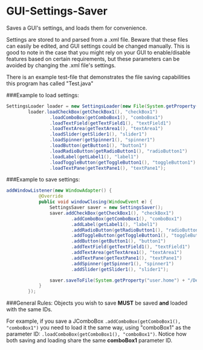 # GUI-Settings-Saver
Saves a GUI's settings, and loads them for convenience.

Settings are stored to and parsed from a .xml file. Beware that these files can easily be edited, and GUI settings could be changed manually. This is good to note in the case that you might rely on your GUI to enable/disable features based on certain requirements, but these parameters can be avoided by changing the .xml file's settings.

There is an example test-file that demonstrates the file saving capabilities this program has called "Test.java"

###Example to load settings:
```java
SettingsLoader loader = new SettingsLoader(new File(System.getProperty("user.home") + "/Desktop")));
        loader.loadCheckBox(getCheckBox1(), "checkBox1")
                .loadComboBox(getComboBox1(), "comboBox1")
                .loadTextField(getTextField1(), "textField1")
                .loadTextArea(getTextArea1(), "textArea1")
                .loadSlider(getSlider1(), "slider1")
                .loadSpinner(getSpinner1(), "spinner1")
                .loadButton(getButton1(), "button1")
                .loadRadioButton(getRadioButton1(), "radioButton1")
                .loadLabel(getLabel1(), "label1")
                .loadToggleButton(getToggleButton1(), "toggleButton1")
                .loadTextPane(getTextPane1(), "textPane1");
```

###Example to save settings:
```java
addWindowListener(new WindowAdapter() {
            @Override
            public void windowClosing(WindowEvent e) {
                SettingsSaver saver = new SettingsSaver();
                saver.addCheckBox(getCheckBox1(), "checkBox1")
                        .addComboBox(getComboBox1(), "comboBox1")
                        .addLabel(getLabel1(), "label1")
                        .addRadioButton(getRadioButton1(), "radioButton1")
                        .addToggleButton(getToggleButton1(), "toggleButton1")
                        .addButton(getButton1(), "button1")
                        .addTextField(getTextField1(), "textField1")
                        .addTextArea(getTextArea1(), "textArea1")
                        .addTextPane(getTextPane1(), "textPane1")
                        .addSpinner(getSpinner1(), "spinner1")
                        .addSlider(getSlider1(), "slider1");

                saver.saveToFile(System.getProperty("user.home") + "/Desktop");
            }
        });
```

###General Rules:
Objects you wish to save **MUST** be saved **and** loaded with the same IDs.

For example, if you save a JComboBox `.addComboBox(getComboBox1(), "comboBox1")` you need to load it the same way, using "comboBox1" as the parameter ID: `.loadComboBox(getComboBox1(), "comboBox1")`. Notice how both saving and loading share the same **comboBox1** parameter ID.
